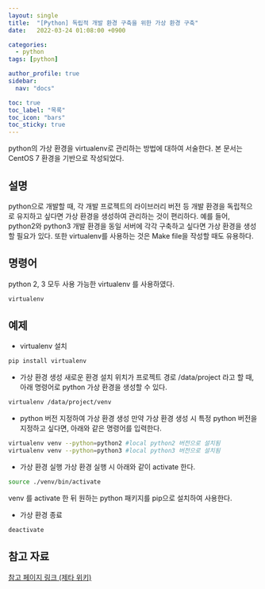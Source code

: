 ```yaml
---
layout: single
title:  "[Python] 독립적 개발 환경 구축을 위한 가상 환경 구축"
date:   2022-03-24 01:08:00 +0900

categories:
  - python
tags: [python]

author_profile: true
sidebar:
  nav: "docs"

toc: true
toc_label: "목록"
toc_icon: "bars"
toc_sticky: true 
---
```


python의 가상 환경을 virtualenv로 관리하는 방법에 대하여 서술한다. 본 문서는 CentOS 7 환경을 기반으로 작성되었다.
## 설명
python으로 개발할 때, 각 개발 프로젝트의 라이브러리 버전 등 개발 환경을 독립적으로 유지하고 싶다면 가상 환경을 생성하여 관리하는 것이 편리하다. 예를 들어, python2와 python3 개발 환경을 동일 서버에 각각 구축하고 싶다면 가상 환경을 생성할 필요가 있다. 또한 virtualenv를 사용하는 것은 Make file을 작성할 때도 유용하다.
## 명령어
python 2, 3 모두 사용 가능한 virtualenv 를 사용하였다.
```bash
virtualenv
```
## 예제 
* virtualenv 설치
```bash
pip install virtualenv
```
* 가상 환경 생성
새로운 환경 설치 위치가 프로젝트 경로 /data/project 라고 할 때, 아래 명령어로 python 가상 환경을 생성할 수 있다. 
```bash
virtualenv /data/project/venv 
```
* python 버전 지정하여 가상 환경 생성
만약 가상 환경 생성 시 특정 python 버전을 지정하고 싶다면, 아래와 같은 명령어를 입력한다.
```bash
virtualenv venv --python=python2 #local python2 버전으로 설치됨
virtualenv venv --python=python3 #local python3 버전으로 설치됨
```
* 가상 환경 실행
가상 환경 실행 시 아래와 같이 activate 한다.
```bash
source ./venv/bin/activate
```
venv 를 activate 한 뒤 원하는 python 패키지를 pip으로 설치하여 사용한다.
* 가상 환경 종료
```bash
deactivate
```

## 참고 자료
[참고 페이지 링크 (제타 위키)](https://zetawiki.com/wiki/Virtualenv_%EC%82%AC%EC%9A%A9%EB%B2%95)
